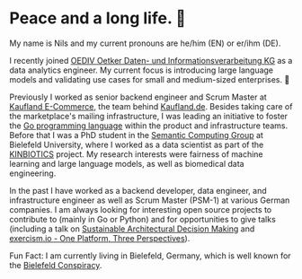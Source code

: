 # Peace and a long life. 🖖

My name is Nils and my current pronouns are he/him (EN) or er/ihm (DE).

I recently joined [OEDIV Oetker Daten- und Informationsverarbeitung KG](https://www.oediv.de/) as a data analytics engineer. My current focus is introducing large language models and validating use cases for small and medium-sized enterprises. 🤖

Previously I worked as senior backend engineer and Scrum Master at [Kaufland E-Commerce](https://kaufland-ecommerce.com), the team behind [Kaufland.de](http://kaufland.de). Besides taking care of the marketplace's mailing infrastructure, I was leading an initiative to foster the [Go programming language](http://go.dev) within the product and infrastructure teams. Before that I was a PhD student in the [Semantic Computing Group](http://www.sc.cit-ec.uni-bielefeld.de/index.php?id=29&L=0) at Bielefeld University, where I worked as a data scientist as part of the [KINBIOTICS](https://kinbiotics.de) project. My research interests were fairness of machine learning and large language models, as well as biomedical data engineering.

In the past I have worked as a backend developer, data engineer, and infrastructure engineer as well as Scrum Master (PSM-1) at various German companies. I am always looking for interesting open source projects to contribute to (mainly in Go or Python) and for opportunities to give talks (including a talk on [Sustainable Architectural Decision Making](https://github.com/shimst3r/adr-talk/blob/main/presentation.pdf) and [exercism.io - One Platform, Three Perspectives](https://youtu.be/FKXRU_KL9Io)).

Fun Fact: I am currently living in Bielefeld, Germany, which is well known for the [Bielefeld Conspiracy](https://en.wikipedia.org/wiki/Bielefeld_Conspiracy).
